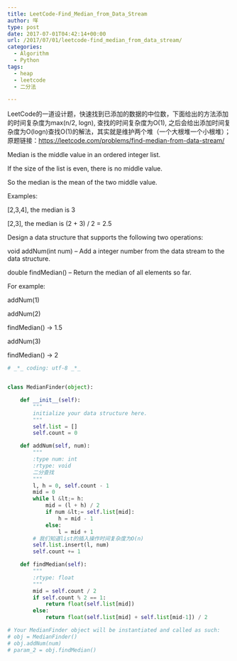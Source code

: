 ```yaml
---
title: LeetCode-Find_Median_from_Data_Stream
author: 咩
type: post
date: 2017-07-01T04:42:14+00:00
url: /2017/07/01/leetcode-find_median_from_data_stream/
categories:
  - Algorithm
  - Python
tags:
  - heap
  - leetcode
  - 二分法

---
```

LeetCode的一道设计题，快速找到已添加的数据的中位数，下面给出的方法添加的时间复杂度为max(n/2, logn), 查找的时间复杂度为O(1), 之后会给出添加时间复杂度为O(logn)查找O(1)的解法，其实就是维护两个堆（一个大根堆一个小根堆）；原题链接：<a href="https://leetcode.com/problems/find-median-from-data-stream/" target="_blank">https://leetcode.com/problems/find-median-from-data-stream/</a>

Median is the middle value in an ordered integer list.
  
If the size of the list is even, there is no middle value.
  
So the median is the mean of the two middle value.
  
Examples:
  
[2,3,4], the median is 3

[2,3], the median is (2 + 3) / 2 = 2.5

Design a data structure that supports the following two operations:

void addNum(int num) &#8211; Add a integer number from the data stream to the data structure.
  
double findMedian() &#8211; Return the median of all elements so far.
  
For example:

addNum(1)
  
addNum(2)
  
findMedian() -> 1.5
  
addNum(3)
  
findMedian() -> 2

```python
# _*_ coding: utf-8 _*_ 


class MedianFinder(object):

    def __init__(self):
        """
        initialize your data structure here.
        """
        self.list = []
        self.count = 0

    def addNum(self, num):
        """
        :type num: int
        :rtype: void
        二分查找
        """
        l, h = 0, self.count - 1
        mid = 0
        while l &lt;= h:
            mid = (l + h) / 2
            if num &lt;= self.list[mid]:
                h = mid - 1
            else:
                l = mid + 1
        # 我们知道list的插入操作时间复杂度为O(n)
        self.list.insert(l, num)
        self.count += 1

    def findMedian(self):
        """
        :rtype: float
        """
        mid = self.count / 2
        if self.count % 2 == 1:
            return float(self.list[mid])
        else:
            return float(self.list[mid] + self.list[mid-1]) / 2

# Your MedianFinder object will be instantiated and called as such:
# obj = MedianFinder()
# obj.addNum(num)
# param_2 = obj.findMedian()
```